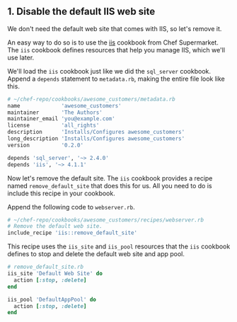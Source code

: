 ## 1. Disable the default IIS web site

We don't need the default web site that comes with IIS, so let's remove it.

An easy way to do so is to use the [iis](https://supermarket.chef.io/cookbooks/iis) cookbook from Chef Supermarket. The `iis` cookbook defines resources that help you manage IIS, which we'll use later.

We'll load the `iis` cookbook just like we did the `sql_server` cookbook. Append a `depends` statement to <code class="file-path">metadata.rb</code>, making the entire file look like this.

```ruby
# ~/chef-repo/cookbooks/awesome_customers/metadata.rb
name             'awesome_customers'
maintainer       'The Authors'
maintainer_email 'you@example.com'
license          'all_rights'
description      'Installs/Configures awesome_customers'
long_description 'Installs/Configures awesome_customers'
version          '0.2.0'

depends 'sql_server', '~> 2.4.0'
depends 'iis', '~> 4.1.1'
```

Now let's remove the default site. The `iis` cookbook provides a recipe named `remove_default_site` that does this for us. All you need to do is include this recipe in your cookbook.

Append the following code to <code class="file-path">webserver.rb</code>.

```ruby
# ~/chef-repo/cookbooks/awesome_customers/recipes/webserver.rb
# Remove the default web site.
include_recipe 'iis::remove_default_site'
```

This recipe uses the `iis_site` and `iis_pool` resources that the `iis` cookbook defines to stop and delete the default web site and app pool.

```ruby
# remove_default_site.rb
iis_site 'Default Web Site' do
  action [:stop, :delete]
end

iis_pool 'DefaultAppPool' do
  action [:stop, :delete]
end
```
